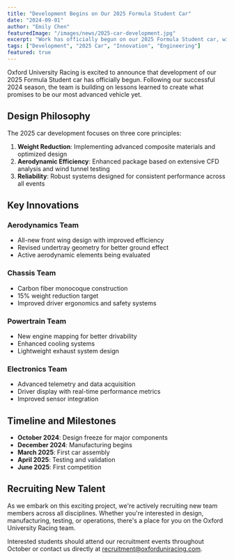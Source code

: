```yaml
---
title: "Development Begins on Our 2025 Formula Student Car"
date: "2024-09-01"
author: "Emily Chen"
featuredImage: "/images/news/2025-car-development.jpg"
excerpt: "Work has officially begun on our 2025 Formula Student car, with exciting innovations planned across all sub-teams."
tags: ["Development", "2025 Car", "Innovation", "Engineering"]
featured: true
---
```


Oxford University Racing is excited to announce that development of our 2025 Formula Student car has officially begun. Following our successful 2024 season, the team is building on lessons learned to create what promises to be our most advanced vehicle yet.

## Design Philosophy

The 2025 car development focuses on three core principles:

1. **Weight Reduction**: Implementing advanced composite materials and optimized design
2. **Aerodynamic Efficiency**: Enhanced package based on extensive CFD analysis and wind tunnel testing
3. **Reliability**: Robust systems designed for consistent performance across all events

## Key Innovations

### Aerodynamics Team
- All-new front wing design with improved efficiency
- Revised undertray geometry for better ground effect
- Active aerodynamic elements being evaluated

### Chassis Team
- Carbon fiber monocoque construction
- 15% weight reduction target
- Improved driver ergonomics and safety systems

### Powertrain Team
- New engine mapping for better drivability
- Enhanced cooling systems
- Lightweight exhaust system design

### Electronics Team
- Advanced telemetry and data acquisition
- Driver display with real-time performance metrics
- Improved sensor integration

## Timeline and Milestones

- **October 2024**: Design freeze for major components
- **December 2024**: Manufacturing begins
- **March 2025**: First car assembly
- **April 2025**: Testing and validation
- **June 2025**: First competition

## Recruiting New Talent

As we embark on this exciting project, we're actively recruiting new team members across all disciplines. Whether you're interested in design, manufacturing, testing, or operations, there's a place for you on the Oxford University Racing team.

Interested students should attend our recruitment events throughout October or contact us directly at recruitment@oxforduniracing.com.